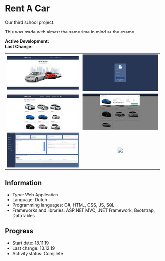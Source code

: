 # Rent A Car
Our third school project.

This was made with almost the same time in mind as the exams.

**Active Development:** <br>
**Last Change:** <br>

| | |
| :---: | :---: |
| ![](/Screenshots/1-Home.png) | ![](/Screenshots/2-Login.png) |
| ![](/Screenshots/3-Shopping-1.png) | ![](/Screenshots/4-Shopping-2.png) |
| ![](/Screenshots/5-Administration.png) | ![](/Screenshots/.png) |

## Information
- Type: Web Application
- Language: Dutch
- Programming languages: C#, HTML, CSS, JS, SQL
- Frameworks and libraries: ASP.NET MVC, .NET Framework, Bootstrap, DataTables

## Progress
- Start date: 18.11.19
- Last change: 13.12.19
- Activity status: Complete
